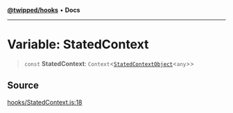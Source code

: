 [**@twipped/hooks**](../../README.md) • **Docs**

***

# Variable: StatedContext

> `const` **StatedContext**: `Context`\<[`StatedContextObject`](../interfaces/StatedContextObject.md)\<`any`\>\>

## Source

[hooks/StatedContext.js:18](https://github.com/Twipped/hooks/blob/main/hooks/StatedContext.js#L18)
